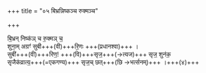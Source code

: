 +++
title = "०५ बिभ्रन्निष्कञ्च रुक्मञ्च"

+++

बि॒भ्रन् निष्क॑ञ् च रु॒क्मञ् च॒  
शुना॒म् अग्रꣳ॑ सुबी+++(वी)+++रि॒णः +++(प्रधानश्वा)+++ ।  
सुबी॑+++(वी)+++रिण॒! +++(वि)+++सृज॒+++(→त्यज)+++ सृज॒ शुन॑क॒  
सृजैक॑व्रात्य॒+++(=एकगण्य)+++ सृज॒च् छत्+++(छि →भर्त्सनम्)+++ ।+++(४)+++  
